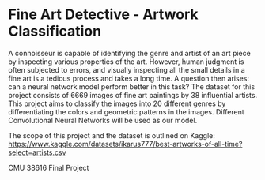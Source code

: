# Fine Art Detective - Artwork Classification

A connoisseur is capable of identifying the genre and artist of an art piece by inspecting various properties of the art. However, human judgment is often subjected to errors, and visually inspecting all the small details in a fine art is a tedious process and takes a long time. A question then arises: can a neural network model perform better in this task? The dataset for this project consists of 6669 images of fine art paintings by 38 influential artists. This project aims to classify the images into 20 different genres by differentiating the colors and geometric patterns in the images. Different Convolutional Neural Networks will be used as our model.

The scope of this project and the dataset is outlined on Kaggle: https://www.kaggle.com/datasets/ikarus777/best-artworks-of-all-time?select=artists.csv

CMU 38616 Final Project
